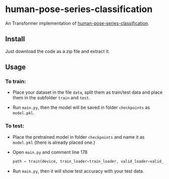 # human-pose-series-classification

An Transformer implementation of <a href="https://github.com/Wedding33/Classification-of-human-posture">human-pose-series-classification</a>.

## Install

Just download the code as a zip file and extract it.

## Usage

### To train:

- Place your dataset in the file `data`, split them as train/test data and place them in the subfolder `train` and `test`.

- Run `main.py`, then the model will be saved in folder `checkpoints` as `model.pkl`.

### To test:

- Place the pretrained model in folder `checkpoints` and name it as `model.pkl` (there is already placed one.)

- Open `main.py` and comment line 178

  ```python
  path = train(device, train_loader=train_loader, valid_loader=valid_loader, epochs=epochs)
  ```

- Run `main.py`, then it will show test accuracy with your test data.
